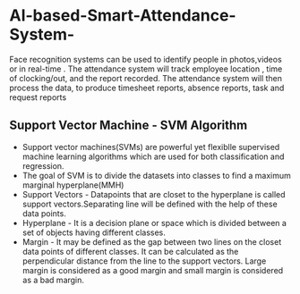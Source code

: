 # AI-based-Smart-Attendance-System-
Face recognition systems can be used to identify people in photos,videos or in real-time . The attendance system will track employee location , time of clocking/out, and the report recorded. The attendance system will then process the data, to produce timesheet reports, absence reports, task and request reports

## Support Vector Machine - SVM Algorithm
- Support vector machines(SVMs) are powerful yet flexiblle supervised machine learning algorithms which are used for both classification and regression.
- The goal of SVM is to divide the datasets into classes to find a maximum marginal hyperplane(MMH)
- Support Vectors - Datapoints that are closet to the hyperplane is called support vectors.Separating line will be defined with the help of these data points.
- Hyperplane - It is a decision plane or space which is divided between a set of objects having different classes.
- Margin - It may be defined as the gap between two lines on the closet data points of different classes. It can be calculated as the perpendicular distance from the line to the support vectors. Large margin is considered as a good margin and small margin is considered as a bad margin.